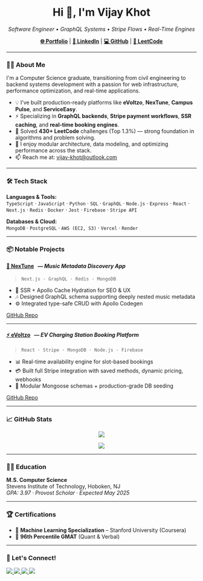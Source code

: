 <h1 align="center">Hi 👋, I'm Vijay Khot</h1>

<p align="center">
  <em>Software Engineer • GraphQL Systems • Stripe Flows • Real-Time Engines</em>
</p>

<p align="center">
  <a href="https://vijaykhot-dev.vercel.app" target="_blank"><strong>🌐 Portfolio</strong></a> |
  <a href="https://linkedin.com/in/vijay-khot" target="_blank"><strong>🔗 LinkedIn</strong></a> |
  <a href="https://github.com/vijaybkhot" target="_blank"><strong>💻 GitHub</strong></a> |
  <a href="https://leetcode.com/vijaykhot" target="_blank"><strong>🧠 LeetCode</strong></a>
</p>

---

### 👨‍💻 About Me

I'm a Computer Science graduate, transitioning from civil engineering to backend systems development with a passion for web infrastructure, performance optimization, and real-time applications.

- 💡 I’ve built production-ready platforms like **eVoltzo**, **NexTune**, **Campus Pulse**, and **ServiceEasy**.
- ⚡ Specializing in **GraphQL backends**, **Stripe payment workflows**, **SSR caching**, and **real-time booking engines**.
- 🧠 Solved **430+ LeetCode** challenges (Top 1.3%) — strong foundation in algorithms and problem solving.
- 🧰 I enjoy modular architecture, data modeling, and optimizing performance across the stack.
- 📫 Reach me at: [vijay-khot@outlook.com](mailto:vijay-khot@outlook.com)

---

### 🛠 Tech Stack

**Languages & Tools:**  
`TypeScript` · `JavaScript` · `Python` · `SQL` · `GraphQL` · `Node.js` · `Express` · `React` · `Next.js` · `Redis` · `Docker` · `Jest` · `Firebase` · `Stripe API`

**Databases & Cloud:**  
`MongoDB` · `PostgreSQL` · `AWS (EC2, S3)` · `Vercel` · `Render`

---

### 📦 Notable Projects

#### [🔗 NexTune](https://nex-tune.vercel.app) &nbsp; — *Music Metadata Discovery App*
> `Next.js · GraphQL · Redis · MongoDB`
- 🧠 SSR + Apollo Cache Hydration for SEO & UX
- 🎶 Designed GraphQL schema supporting deeply nested music metadata
- ⚙️ Integrated type-safe CRUD with Apollo Codegen

[GitHub Repo](https://github.com/vijaybkhot/NexTune)

---

#### [⚡ eVoltzo](https://www.youtube.com/watch?v=p43tNK85-wU) &nbsp; — *EV Charging Station Booking Platform*
> `React · Stripe · MongoDB · Node.js · Firebase`
- 📊 Real-time availability engine for slot-based bookings
- 💳 Built full Stripe integration with saved methods, dynamic pricing, webhooks
- 🧱 Modular Mongoose schemas + production-grade DB seeding

[GitHub Repo](https://github.com/gvaswani98/cs-554-final-project)

---

### 📈 GitHub Stats

<p align="center">
  <img src="https://github-readme-streak-stats.herokuapp.com/?user=vijaybkhot&theme=react&hide_border=true&date_format=M%20j%5B%2C%20Y%5D" />
</p>

<p align="center">
  <img src="https://github-readme-stats.vercel.app/api/top-langs/?username=vijaybkhot&langs_count=10&layout=compact&theme=react&hide_border=true" />
</p>

---

### 🧑‍🎓 Education

**M.S. Computer Science**  
Stevens Institute of Technology, Hoboken, NJ  
*GPA: 3.97 · Provost Scholar · Expected May 2025*

---

### 🏆 Certifications

- 🧠 **Machine Learning Specialization** – Stanford University (Coursera)
- 🎯 **96th Percentile GMAT** (Quant & Verbal)

---

### 🤝 Let's Connect!

<p align="left">
  <a href="https://www.linkedin.com/in/vijay-khot" target="_blank">
    <img src="https://img.shields.io/badge/LinkedIn-blue?style=for-the-badge&logo=linkedin" />
  </a>
  <a href="https://github.com/vijaybkhot" target="_blank">
    <img src="https://img.shields.io/badge/GitHub-black?style=for-the-badge&logo=github" />
  </a>
  <a href="https://leetcode.com/u/vijay_khot" target="_blank">
    <img src="https://img.shields.io/badge/LeetCode-orange?style=for-the-badge&logo=leetcode" />
  </a>
  <a href="https://www.youtube.com/@vijaysinhkhot2871" target="_blank">
    <img src="https://img.shields.io/badge/Youtube-red?style=for-the-badge&logo=youtube" />
  </a>
</p>
